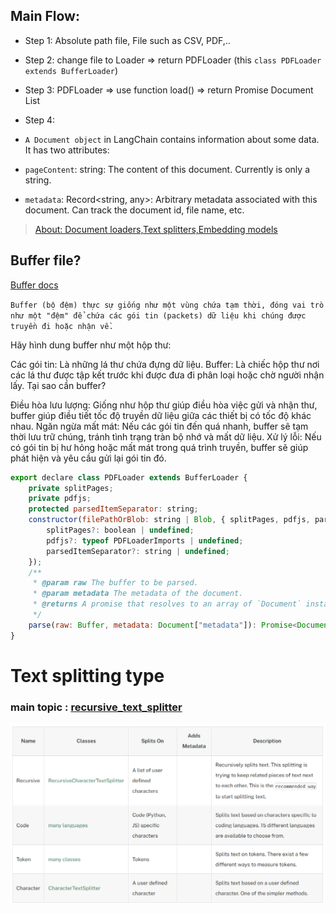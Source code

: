 ## Main Flow:

- Step 1: Absolute path file, File such as CSV, PDF,..
- Step 2: change file to Loader => return PDFLoader (this `class PDFLoader extends BufferLoader`)

- Step 3: PDFLoader => use function load() => return Promise Document List
- Step 4:
- `A Document object` in LangChain contains information about some data. It has two attributes:

- `pageContent`: string: The content of this document. Currently is only a string.
- `metadata`: Record<string, any>: Arbitrary metadata associated with this document. Can track the document id, file name, etc.

> [About: Document loaders,Text splitters,Embedding models ](https://js.langchain.com/docs/concepts/#document-loaders)

## Buffer file?

[Buffer docs](https://www.sourceinsight.com/doc/v3/af916266.htm)

`Buffer (bộ đệm) thực sự giống như một vùng chứa tạm thời, đóng vai trò như một "đệm" để chứa các gói tin (packets) dữ liệu khi chúng được truyền đi hoặc nhận về.`

Hãy hình dung buffer như một hộp thư:

Các gói tin: Là những lá thư chứa đựng dữ liệu.
Buffer: Là chiếc hộp thư nơi các lá thư được tập kết trước khi được đưa đi phân loại hoặc chờ người nhận lấy.
Tại sao cần buffer?

Điều hòa lưu lượng: Giống như hộp thư giúp điều hòa việc gửi và nhận thư, buffer giúp điều tiết tốc độ truyền dữ liệu giữa các thiết bị có tốc độ khác nhau.
Ngăn ngừa mất mát: Nếu các gói tin đến quá nhanh, buffer sẽ tạm thời lưu trữ chúng, tránh tình trạng tràn bộ nhớ và mất dữ liệu.
Xử lý lỗi: Nếu có gói tin bị hư hỏng hoặc mất mát trong quá trình truyền, buffer sẽ giúp phát hiện và yêu cầu gửi lại gói tin đó.

```javascript
export declare class PDFLoader extends BufferLoader {
    private splitPages;
    private pdfjs;
    protected parsedItemSeparator: string;
    constructor(filePathOrBlob: string | Blob, { splitPages, pdfjs, parsedItemSeparator, }?: {
        splitPages?: boolean | undefined;
        pdfjs?: typeof PDFLoaderImports | undefined;
        parsedItemSeparator?: string | undefined;
    });
    /**
     * @param raw The buffer to be parsed.
     * @param metadata The metadata of the document.
     * @returns A promise that resolves to an array of `Document` instances.
     */
    parse(raw: Buffer, metadata: Document["metadata"]): Promise<Document[]>;
}
```

# Text splitting type

### main topic : [recursive_text_splitter](https://js.langchain.com/docs/how_to/recursive_text_splitter)

![alt text](/assets/image.png)
